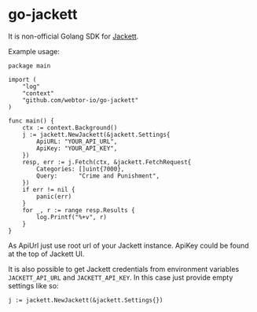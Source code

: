 # go-jackett

It is non-official Golang SDK for [Jackett](https://github.com/Jackett/Jackett).

Example usage:

```golang
package main

import (
	"log"
	"context"
	"github.com/webtor-io/go-jackett"
)

func main() {
    ctx := context.Background()
    j := jackett.NewJackett(&jackett.Settings{
        ApiURL: "YOUR_API_URL",
        ApiKey: "YOUR_API_KEY",
    })
    resp, err := j.Fetch(ctx, &jackett.FetchRequest{
        Categories: []uint{7000},
        Query:      "Crime and Punishment",
    })
    if err != nil {
        panic(err)
    }
    for _, r := range resp.Results {
        log.Printf("%+v", r)
    }
}
```

As ApiUrl just use root url of your Jackett instance. ApiKey could be found at the top of Jackett UI.

It is also possible to get Jackett credentials from environment variables `JACKETT_API_URL` and `JACKETT_API_KEY`.
In this case just provide empty settings like so:

```golang
j := jackett.NewJackett(&jackett.Settings{})
```
